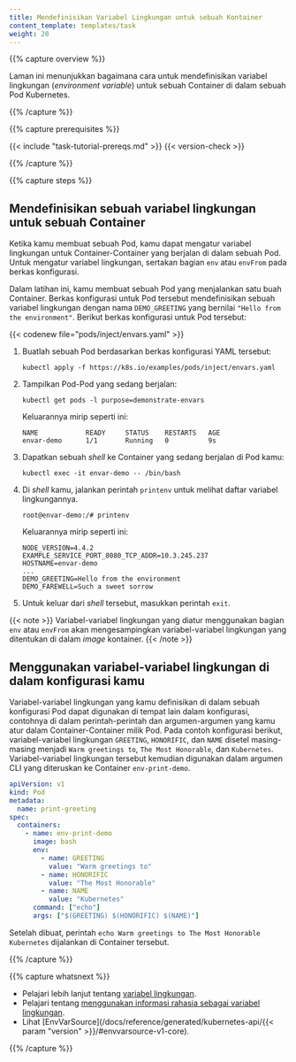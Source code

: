 ```yaml
---
title: Mendefinisikan Variabel Lingkungan untuk sebuah Kontainer
content_template: templates/task
weight: 20
---
```


{{% capture overview %}}

Laman ini menunjukkan bagaimana cara untuk mendefinisikan variabel lingkungan
(_environment variable_) untuk sebuah Container di dalam sebuah Pod Kubernetes.

{{% /capture %}}

{{% capture prerequisites %}}

{{< include "task-tutorial-prereqs.md" >}} {{< version-check >}}

{{% /capture %}}

{{% capture steps %}}

## Mendefinisikan sebuah variabel lingkungan untuk sebuah Container

Ketika kamu membuat sebuah Pod, kamu dapat mengatur variabel lingkungan untuk
Container-Container yang berjalan di dalam sebuah Pod. Untuk mengatur variabel
lingkungan, sertakan bagian `env` atau `envFrom` pada berkas konfigurasi.

Dalam latihan ini, kamu membuat sebuah Pod yang menjalankan satu buah Container.
Berkas konfigurasi untuk Pod tersebut mendefinisikan sebuah variabel lingkungan
dengan nama `DEMO_GREETING` yang bernilai `"Hello from the environment"`.
Berikut berkas konfigurasi untuk Pod tersebut:

{{< codenew file="pods/inject/envars.yaml" >}}

1. Buatlah sebuah Pod berdasarkan berkas konfigurasi YAML tersebut:

   ```shell
   kubectl apply -f https://k8s.io/examples/pods/inject/envars.yaml
   ```

2. Tampilkan Pod-Pod yang sedang berjalan:

   ```shell
   kubectl get pods -l purpose=demonstrate-envars
   ```

   Keluarannya mirip seperti ini:

   ```
   NAME            READY     STATUS    RESTARTS   AGE
   envar-demo      1/1       Running   0          9s
   ```

3. Dapatkan sebuah _shell_ ke Container yang sedang berjalan di Pod kamu:

   ```shell
   kubectl exec -it envar-demo -- /bin/bash
   ```

4. Di _shell_ kamu, jalankan perintah `printenv` untuk melihat daftar variabel
   lingkungannya.

   ```shell
   root@envar-demo:/# printenv
   ```

   Keluarannya mirip seperti ini:

   ```
   NODE_VERSION=4.4.2
   EXAMPLE_SERVICE_PORT_8080_TCP_ADDR=10.3.245.237
   HOSTNAME=envar-demo
   ...
   DEMO_GREETING=Hello from the environment
   DEMO_FAREWELL=Such a sweet sorrow
   ```

5. Untuk keluar dari _shell_ tersebut, masukkan perintah `exit`.

{{< note >}} Variabel-variabel lingkungan yang diatur menggunakan bagian `env`
atau `envFrom` akan mengesampingkan variabel-variabel lingkungan yang ditentukan
di dalam _image_ kontainer. {{< /note >}}

## Menggunakan variabel-variabel lingkungan di dalam konfigurasi kamu

Variabel-variabel lingkungan yang kamu definisikan di dalam sebuah konfigurasi
Pod dapat digunakan di tempat lain dalam konfigurasi, contohnya di dalam
perintah-perintah dan argumen-argumen yang kamu atur dalam Container-Container
milik Pod. Pada contoh konfigurasi berikut, variabel-variabel lingkungan
`GREETING`, `HONORIFIC`, dan `NAME` disetel masing-masing menjadi
`Warm greetings to`, `The Most Honorable`, dan `Kubernetes`. Variabel-variabel
lingkungan tersebut kemudian digunakan dalam argumen CLI yang diteruskan ke
Container `env-print-demo`.

```yaml
apiVersion: v1
kind: Pod
metadata:
  name: print-greeting
spec:
  containers:
    - name: env-print-demo
      image: bash
      env:
        - name: GREETING
          value: "Warm greetings to"
        - name: HONORIFIC
          value: "The Most Honorable"
        - name: NAME
          value: "Kubernetes"
      command: ["echo"]
      args: ["$(GREETING) $(HONORIFIC) $(NAME)"]
```

Setelah dibuat, perintah `echo Warm greetings to The Most Honorable Kubernetes`
dijalankan di Container tersebut.

{{% /capture %}}

{{% capture whatsnext %}}

- Pelajari lebih lanjut tentang
  [variabel lingkungan](/docs/tasks/inject-data-application/environment-variable-expose-pod-information/).
- Pelajari tentang
  [menggunakan informasi rahasia sebagai variabel lingkungan](/docs/user-guide/secrets/#using-secrets-as-environment-variables).
- Lihat
  [EnvVarSource](/docs/reference/generated/kubernetes-api/{{< param "version" >}}/#envvarsource-v1-core).

{{% /capture %}}
